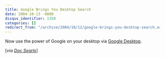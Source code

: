 ```yaml
---
title: Google Brings You Desktop Search
date: 2004-10-13 -0800
disqus_identifier: 1350
categories: []
redirect_from: "/archive/2004/10/12/google-brings-you-desktop-search.aspx/"
---
```


Now use the power of Google on your desktop via [Google
Desktop](http://desktop.google.com/).

[*via [Doc Searls](http://doc.weblogs.com/2004/10/14#hopeSo)*]

